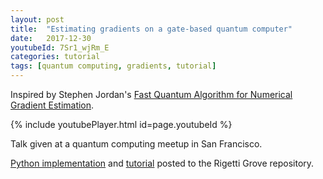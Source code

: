 ```yaml
---
layout: post
title:  "Estimating gradients on a gate-based quantum computer"
date:   2017-12-30
youtubeId: 7Sr1_wjRm_E
categories: tutorial
tags: [quantum computing, gradients, tutorial]
---
```


Inspired by Stephen Jordan's [Fast Quantum Algorithm for Numerical Gradient Estimation](https://journals.aps.org/prl/abstract/10.1103/PhysRevLett.95.050501).

{% include youtubePlayer.html id=page.youtubeId %}

Talk given at a quantum computing meetup in San Francisco.

[Python implementation](https://github.com/rigetticomputing/grove/tree/master/grove/alpha/jordan_gradient) and
[tutorial](https://github.com/rigetticomputing/grove/blob/master/examples/JordanGradient.ipynb) posted to the Rigetti Grove repository.

